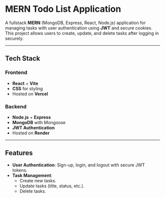 # **MERN Todo List Application**

A fullstack **MERN** (MongoDB, Express, React, Node.js) application for managing tasks with user authentication using **JWT** and secure cookies.  
This project allows users to create, update, and delete tasks after logging in securely.

---

## **Tech Stack**

### **Frontend**
- **React** + **Vite**  
- **CSS** for styling  
- Hosted on **Vercel**

### **Backend**
- **Node.js** + **Express**  
- **MongoDB** with Mongoose  
- **JWT Authentication**  
- Hosted on **Render**

---

## **Features**

- **User Authentication**: Sign-up, login, and logout with secure JWT tokens.
- **Task Management**:
  - Create new tasks.
  - Update tasks (title, status, etc.).
  - Delete tasks.

